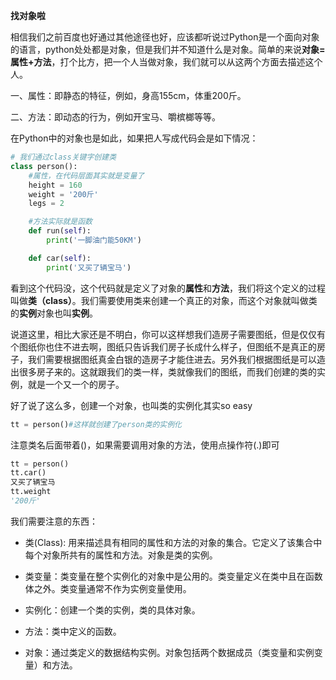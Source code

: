 **找对象啦**

相信我们之前百度也好通过其他途径也好，应该都听说过Python是一个面向对象的语言，python处处都是对象，但是我们并不知道什么是对象。简单的来说**对象=属性+方法**，打个比方，把一个人当做对象，我们就可以从这两个方面去描述这个人。

一、属性：即静态的特征，例如，身高155cm，体重200斤。

二、方法：即动态的行为，例如开宝马、嚼槟榔等等。

在Python中的对象也是如此，如果把人写成代码会是如下情况：

```py
# 我们通过class关键字创建类
class person():
    #属性，在代码层面其实就是变量了
    height = 160
    weight = '200斤'
    legs = 2

    #方法实际就是函数
    def run(self):
        print('一脚油门能50KM')

    def car(self):
        print('又买了辆宝马')
```

看到这个代码没，这个代码就是定义了对象的**属性**和**方法**，我们将这个定义的过程叫做**类（class）**。我们需要使用类来创建一个真正的对象，而这个对象就叫做类的**实例**对象也叫**实例**。

说道这里，相比大家还是不明白，你可以这样想我们造房子需要图纸，但是仅仅有个图纸你也住不进去啊，图纸只告诉我们房子长成什么样子，但图纸不是真正的房子，我们需要根据图纸真金白银的造房子才能住进去。另外我们根据图纸是可以造出很多房子来的。这就跟我们的类一样，类就像我们的图纸，而我们创建的类的实例，就是一个又一个的房子。

好了说了这么多，创建一个对象，也叫类的实例化其实so easy

```py
tt = person()#这样就创建了person类的实例化
```

注意类名后面带着\(\)，如果需要调用对象的方法，使用点操作符\(.\)即可

```py
tt = person()
tt.car()
又买了辆宝马
tt.weight
'200斤'
```

我们需要注意的东西：

* 类\(Class\): 用来描述具有相同的属性和方法的对象的集合。它定义了该集合中每个对象所共有的属性和方法。对象是类的实例。

* 类变量：类变量在整个实例化的对象中是公用的。类变量定义在类中且在函数体之外。类变量通常不作为实例变量使用。

* 实例化：创建一个类的实例，类的具体对象。

* 方法：类中定义的函数。

* 对象：通过类定义的数据结构实例。对象包括两个数据成员（类变量和实例变量）和方法。


